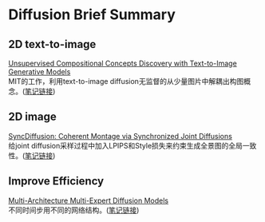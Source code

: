 # Diffusion Brief Summary

## 2D text-to-image
[Unsupervised Compositional Concepts Discovery with Text-to-Image Generative Models](https://arxiv.org/abs/2306.05357)  
MIT的工作，利用text-to-image diffusion无监督的从少量图片中解耦出构图概念。([笔记链接]())

## 2D image
[SyncDiffusion: Coherent Montage via Synchronized Joint Diffusions](https://arxiv.org/abs/2306.05178)  
给joint diffusion采样过程中加入LPIPS和Style损失来约束生成全景图的全局一致性。([笔记链接]())

## Improve Efficiency
[Multi-Architecture Multi-Expert Diffusion Models](https://arxiv.org/abs/2306.04990)  
不同时间步用不同的网络结构。([笔记链接]())  
